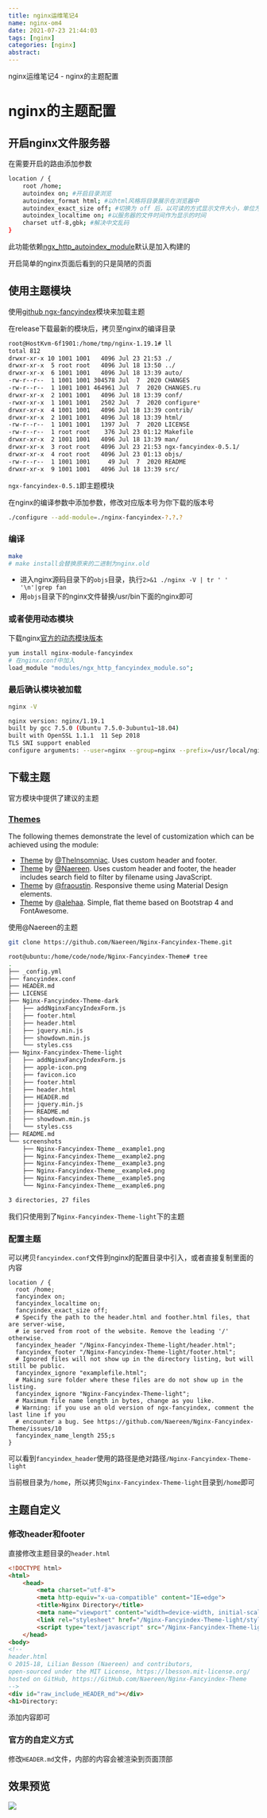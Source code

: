 ```yaml
---
title: nginx运维笔记4
name: nginx-om4
date: 2021-07-23 21:44:03
tags: [nginx]
categories: [nginx]
abstract: 
---
```

nginx运维笔记4 - nginx的主题配置

<!--more-->

# nginx的主题配置

## 开启nginx文件服务器

在需要开启的路由添加参数

```bash
location / {    
    root /home;
    autoindex on; #开启目录浏览
    autoindex_format html; #以html风格将目录展示在浏览器中
    autoindex_exact_size off; #切换为 off 后，以可读的方式显示文件大小，单位为 KB、MB 或者 GB
    autoindex_localtime on; #以服务器的文件时间作为显示的时间
    charset utf-8,gbk; #解决中文乱码
}    
```

此功能依赖[ngx_http_autoindex_module](https://link.segmentfault.com/?url=http%3A%2F%2Fnginx.org%2Fen%2Fdocs%2Fhttp%2Fngx_http_autoindex_module.html)默认是加入构建的

开启简单的nginx页面后看到的只是简陋的页面

## 使用主题模块

使用[github ngx-fancyindex](https://github.com/aperezdc/ngx-fancyindex)模块来加载主题

在release下载最新的模块后，拷贝至nginx的编译目录

```bash
root@HostKvm-6f1901:/home/tmp/nginx-1.19.1# ll
total 812
drwxr-xr-x 10 1001 1001   4096 Jul 23 21:53 ./
drwxr-xr-x  5 root root   4096 Jul 18 13:50 ../
drwxr-xr-x  6 1001 1001   4096 Jul 18 13:39 auto/
-rw-r--r--  1 1001 1001 304578 Jul  7  2020 CHANGES
-rw-r--r--  1 1001 1001 464961 Jul  7  2020 CHANGES.ru
drwxr-xr-x  2 1001 1001   4096 Jul 18 13:39 conf/
-rwxr-xr-x  1 1001 1001   2502 Jul  7  2020 configure*
drwxr-xr-x  4 1001 1001   4096 Jul 18 13:39 contrib/
drwxr-xr-x  2 1001 1001   4096 Jul 18 13:39 html/
-rw-r--r--  1 1001 1001   1397 Jul  7  2020 LICENSE
-rw-r--r--  1 root root    376 Jul 23 01:12 Makefile
drwxr-xr-x  2 1001 1001   4096 Jul 18 13:39 man/
drwxr-xr-x  3 root root   4096 Jul 23 21:53 ngx-fancyindex-0.5.1/
drwxr-xr-x  4 root root   4096 Jul 23 01:13 objs/
-rw-r--r--  1 1001 1001     49 Jul  7  2020 README
drwxr-xr-x  9 1001 1001   4096 Jul 18 13:39 src/
```

`ngx-fancyindex-0.5.1`即主题模块

在nginx的编译参数中添加参数，修改对应版本号为你下载的版本号

```bash
./configure --add-module=./nginx-fancyindex-?.?.? 
```

### 编译

```bash
make
# make install会替换原来的二进制为nginx.old
```

- 进入nginx源码目录下的`objs`目录，执行`2>&1 ./nginx -V | tr ' ' '\n'|grep fan`
- 用`objs`目录下的nginx文件替换/usr/bin下面的nginx即可

### 或者使用动态模块

下载nginx[官方的动态模块版本](https://www.nginx.com/resources/wiki/start/topics/tutorials/install/)

```bash
yum install nginx-module-fancyindex
# 在nginx.conf中加入
load_module "modules/ngx_http_fancyindex_module.so";
```

### 最后确认模块被加载

```bash
nginx -V

nginx version: nginx/1.19.1
built by gcc 7.5.0 (Ubuntu 7.5.0-3ubuntu1~18.04) 
built with OpenSSL 1.1.1  11 Sep 2018
TLS SNI support enabled
configure arguments: --user=nginx --group=nginx --prefix=/usr/local/nginx --with-http_stub_status_module --with-http_ssl_module --with-http_v2_module --with-http_slice_module --with-http_gzip_static_module --add-module=/home/ngx_module/ngx-fancyindex-0.5.1
```



## 下载主题

官方模块中提供了建议的主题

### [Themes](https://github.com/aperezdc/ngx-fancyindex#id6)

The following themes demonstrate the level of customization which can be achieved using the module:

- [Theme](https://github.com/TheInsomniac/Nginx-Fancyindex-Theme) by [@TheInsomniac](https://github.com/TheInsomniac). Uses custom header and footer.
- [Theme](https://github.com/Naereen/Nginx-Fancyindex-Theme) by [@Naereen](https://github.com/Naereen/). Uses custom header and footer, the header includes search field to filter by filename using JavaScript.
- [Theme](https://github.com/fraoustin/Nginx-Fancyindex-Theme) by [@fraoustin](https://github.com/fraoustin). Responsive theme using Material Design elements.
- [Theme](https://github.com/alehaa/nginx-fancyindex-flat-theme) by [@alehaa](https://github.com/alehaa). Simple, flat theme based on Bootstrap 4 and FontAwesome.

使用@Naereen的主题

```bash
git clone https://github.com/Naereen/Nginx-Fancyindex-Theme.git

root@ubuntu:/home/code/node/Nginx-Fancyindex-Theme# tree
.
├── _config.yml
├── fancyindex.conf
├── HEADER.md
├── LICENSE
├── Nginx-Fancyindex-Theme-dark
│   ├── addNginxFancyIndexForm.js
│   ├── footer.html
│   ├── header.html
│   ├── jquery.min.js
│   ├── showdown.min.js
│   └── styles.css
├── Nginx-Fancyindex-Theme-light
│   ├── addNginxFancyIndexForm.js
│   ├── apple-icon.png
│   ├── favicon.ico
│   ├── footer.html
│   ├── header.html
│   ├── HEADER.md
│   ├── jquery.min.js
│   ├── README.md
│   ├── showdown.min.js
│   └── styles.css
├── README.md
└── screenshots
    ├── Nginx-Fancyindex-Theme__example1.png
    ├── Nginx-Fancyindex-Theme__example2.png
    ├── Nginx-Fancyindex-Theme__example3.png
    ├── Nginx-Fancyindex-Theme__example4.png
    ├── Nginx-Fancyindex-Theme__example5.png
    └── Nginx-Fancyindex-Theme__example6.png

3 directories, 27 files
```

我们只使用到了`Nginx-Fancyindex-Theme-light`下的主题

### 配置主题

可以拷贝`fancyindex.conf`文件到nginx的配置目录中引入，或者直接复制里面的内容

```nginx
location / {
  root /home;
  fancyindex on;
  fancyindex_localtime on;
  fancyindex_exact_size off;
  # Specify the path to the header.html and foother.html files, that are server-wise,
  # ie served from root of the website. Remove the leading '/' otherwise.
  fancyindex_header "/Nginx-Fancyindex-Theme-light/header.html";
  fancyindex_footer "/Nginx-Fancyindex-Theme-light/footer.html";
  # Ignored files will not show up in the directory listing, but will still be public.
  fancyindex_ignore "examplefile.html";
  # Making sure folder where these files are do not show up in the listing.
  fancyindex_ignore "Nginx-Fancyindex-Theme-light";
  # Maximum file name length in bytes, change as you like.
  # Warning: if you use an old version of ngx-fancyindex, comment the last line if you
  # encounter a bug. See https://github.com/Naereen/Nginx-Fancyindex-Theme/issues/10
  fancyindex_name_length 255;s
}
```

可以看到`fancyindex_header`使用的路径是绝对路径`/Nginx-Fancyindex-Theme-light`

当前根目录为`/home`，所以拷贝`Nginx-Fancyindex-Theme-light`目录到`/home`即可

## 主题自定义

### 修改header和footer

直接修改主题目录的`header.html`

```html
<!DOCTYPE html>
<html>
    <head>
        <meta charset="utf-8">
        <meta http-equiv="x-ua-compatible" content="IE=edge">
        <title>Nginx Directory</title>
        <meta name="viewport" content="width=device-width, initial-scale=1">
        <link rel="stylesheet" href="/Nginx-Fancyindex-Theme-light/styles.css">
        <script type="text/javascript" src="/Nginx-Fancyindex-Theme-light/jquery.min.js"></script>
    </head>
<body>
<!--
header.html
© 2015-18, Lilian Besson (Naereen) and contributors,
open-sourced under the MIT License, https://lbesson.mit-license.org/
hosted on GitHub, https://GitHub.com/Naereen/Nginx-Fancyindex-Theme
-->
<div id="raw_include_HEADER_md"></div>
<h1>Directory:
```

添加内容即可

### 官方的自定义方式

修改`HEADER.md`文件，内部的内容会被渲染到页面顶部

## 效果预览

![](/images/nginx-om4-1.png)